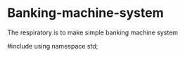 # Banking-machine-system
The respiratory is to make simple banking machine system 

#include <iostream>
using namespace std;
